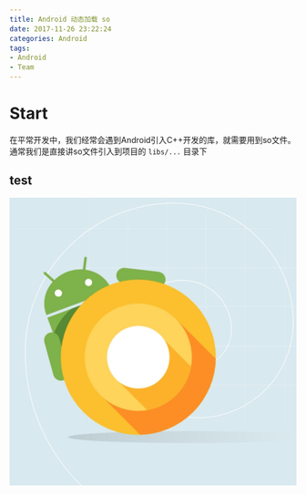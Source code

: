 ```yaml
---
title: Android 动态加载 so
date: 2017-11-26 23:22:24
categories: Android
tags: 
- Android
- Team
---
```


# Start
在平常开发中，我们经常会遇到Android引入C++开发的库，就需要用到so文件。通常我们是直接讲so文件引入到项目的 `libs/...` 目录下

## test
![](Android-动态加载-so/android.png)

<!-- <iframe frameborder="no" border="0" marginwidth="0" marginheight="0" width=330 height=86 src="http://music.163.com/outchain/player?type=2&id=28947001&auto=1&height=66"></iframe> -->
